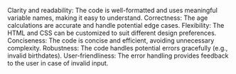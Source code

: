Clarity and readability: The code is well-formatted and uses meaningful variable names, making it easy to understand.
Correctness: The age calculations are accurate and handle potential edge cases.
Flexibility: The HTML and CSS can be customized to suit different design preferences.
Conciseness: The code is concise and efficient, avoiding unnecessary complexity.
Robustness: The code handles potential errors gracefully (e.g., invalid birthdates).
User-friendliness: The error handling provides feedback to the user in case of invalid input.
